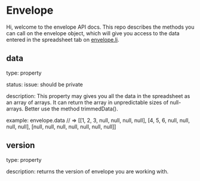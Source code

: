 # Envelope
Hi, welcome to the envelope API docs. This repo describes the methods you can call on the envelope object, which will give you access to the data entered in the spreadsheet tab on [envelope.li](https://envelope.li).

## data
type: property

status: issue: should be private

description: This property may gives you all the data in the spreadsheet as an array of arrays. It can return the array in unpredictable sizes of null-arrays. Better use the method trimmedData().

example: 
envelope.data // => [[1, 2, 3, null, null, null, null], [4, 5, 6, null, null, null, null], [null, null, null, null, null, null, null]]

## version
type: property

description: returns the version of envelope you are working with.
